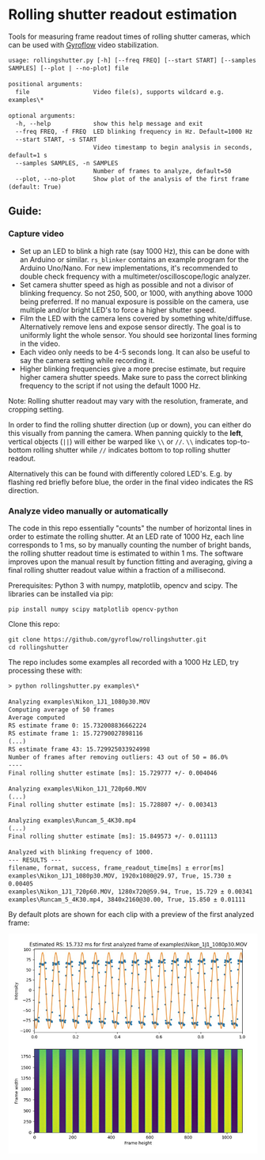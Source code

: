 # Rolling shutter readout estimation

Tools for measuring frame readout times of rolling shutter cameras, which can be used with [Gyroflow](https://github.com/gyroflow/gyroflow) video stabilization.

```
usage: rollingshutter.py [-h] [--freq FREQ] [--start START] [--samples SAMPLES] [--plot | --no-plot] file

positional arguments:
  file                  Video file(s), supports wildcard e.g. examples\*

optional arguments:
  -h, --help            show this help message and exit
  --freq FREQ, -f FREQ  LED blinking frequency in Hz. Default=1000 Hz
  --start START, -s START
                        Video timestamp to begin analysis in seconds, default=1 s
  --samples SAMPLES, -n SAMPLES
                        Number of frames to analyze, default=50
  --plot, --no-plot     Show plot of the analysis of the first frame (default: True)
```

## Guide:

### Capture video
* Set up an LED to blink a high rate (say 1000 Hz), this can be done with an Arduino or similar. `rs_blinker` contains an example program for the Arduino Uno/Nano. For new implementations, it's recommended to double check frequency with a multimeter/oscilloscope/logic analyzer.
* Set camera shutter speed as high as possible and not a divisor of blinking frequency. So not 250, 500, or 1000, with anything above 1000 being preferred. If no manual exposure is possible on the camera, use multiple and/or bright LED's to force a higher shutter speed.
* Film the LED with the camera lens covered by something white/diffuse. Alternatively remove lens and expose sensor directly. The goal is to uniformly light the whole sensor. You should see horizontal lines forming in the video.
* Each video only needs to be 4-5 seconds long. It can also be useful to say the camera setting while recording it.
* Higher blinking frequencies give a more precise estimate, but require higher camera shutter speeds. Make sure to pass the correct blinking frequency to the script if not using the default 1000 Hz.

Note: Rolling shutter readout may vary with the resolution, framerate, and cropping setting.

In order to find the rolling shutter direction (up or down), you can either do this visually from panning the camera. When panning quickly to the **left**, vertical objects (`||`) will either be warped like `\\` or `//`. `\\` indicates top-to-bottom rolling shutter while `//` indicates bottom to top rolling shutter readout.

Alternatively this can be found with differently colored LED's. E.g. by flashing red briefly before blue, the order in the final video indicates the RS direction.

### Analyze video manually or automatically
The code in this repo essentially "counts" the number of horizontal lines in order to estimate the rolling shutter. At an LED rate of 1000 Hz, each line corresponds to 1 ms, so by manually counting the number of bright bands, the rolling shutter readout time is estimated to within 1 ms. The software improves upon the manual result by function fitting and averaging, giving a final rolling shutter readout value within a fraction of a millisecond.

Prerequisites: Python 3 with numpy, matplotlib, opencv and scipy. The libraries can be installed via pip:
```
pip install numpy scipy matplotlib opencv-python
```

Clone this repo:
```
git clone https://github.com/gyroflow/rollingshutter.git
cd rollingshutter
```

The repo includes some examples all recorded with a 1000 Hz LED, try processing these with:
```
> python rollingshutter.py examples\*

Analyzing examples\Nikon_1J1_1080p30.MOV
Computing average of 50 frames
Average computed
RS estimate frame 0: 15.732008836662224
RS estimate frame 1: 15.72790027898116
(...)
RS estimate frame 43: 15.729925033924998
Number of frames after removing outliers: 43 out of 50 = 86.0%
----
Final rolling shutter estimate [ms]: 15.729777 +/- 0.004046

Analyzing examples\Nikon_1J1_720p60.MOV
(...)
Final rolling shutter estimate [ms]: 15.728807 +/- 0.003413

Analyzing examples\Runcam_5_4K30.mp4
(...)
Final rolling shutter estimate [ms]: 15.849573 +/- 0.011113

Analyzed with blinking frequency of 1000.
--- RESULTS ---
filename, format, success, frame_readout_time[ms] ± error[ms]
examples\Nikon_1J1_1080p30.MOV, 1920x1080@29.97, True, 15.730 ± 0.00405
examples\Nikon_1J1_720p60.MOV, 1280x720@59.94, True, 15.729 ± 0.00341
examples\Runcam_5_4K30.mp4, 3840x2160@30.00, True, 15.850 ± 0.01111
```
By default plots are shown for each clip with a preview of the first analyzed frame:

![plot](./images/plot_example.jpg)